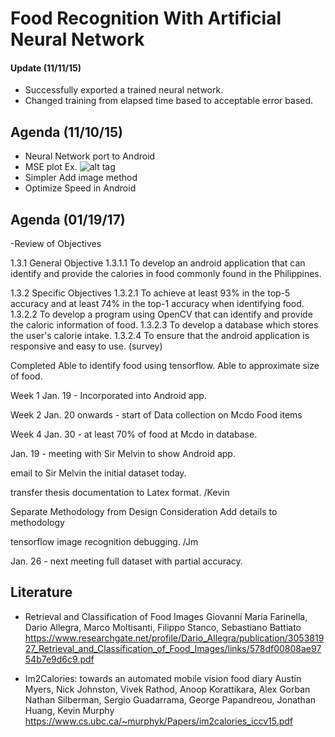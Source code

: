 # Food Recognition With Artificial Neural Network

#### Update (11/11/15)
- Successfully exported a trained neural network.
- Changed training from elapsed time based to acceptable error based.

## Agenda (11/10/15)

- Neural Network port to Android
- MSE plot
Ex.
![alt tag](http://www.mdpi.com/remotesensing/remotesensing-07-02627/article_deploy/html/images/remotesensing-07-02627-g007-1024.png)
- Simpler Add image method
- Optimize Speed in Android

## Agenda (01/19/17)

-Review of Objectives 

1.3.1 General Objective
1.3.1.1 To develop an android application that can identify and provide the calories in food commonly found in the Philippines.

1.3.2	Specific Objectives
1.3.2.1 To achieve at least 93% in the top-5 accuracy and at least 74% in the top-1  accuracy when identifying food.
1.3.2.2 To develop a program using OpenCV that can identify and provide the caloric information of food.
1.3.2.3 To develop a database which stores the user's calorie intake.
1.3.2.4 To ensure that the android application is responsive and easy to use. (survey)


Completed
  Able to identify food using tensorflow.
  Able to approximate size of food.
  
Week 1
Jan. 19 - Incorporated into Android app.

Week 2
Jan. 20 onwards - start of Data collection on Mcdo Food items

Week 4
Jan. 30 - at least 70% of food at Mcdo in database.

Jan. 19 - meeting with Sir Melvin to show Android app.

email to Sir Melvin the initial dataset today.

transfer thesis documentation to Latex format. /Kevin

Separate Methodology from Design Consideration
Add details to methodology

tensorflow image recognition debugging. /Jm

Jan. 26 - next meeting full dataset with partial accuracy.


## Literature

- Retrieval and Classification of Food Images
Giovanni Maria Farinella, Dario Allegra, Marco
Moltisanti, Filippo Stanco, Sebastiano Battiato
https://www.researchgate.net/profile/Dario_Allegra/publication/305381927_Retrieval_and_Classification_of_Food_Images/links/578df00808ae9754b7e9d6c9.pdf 

- Im2Calories: towards an automated mobile vision food diary
Austin Myers, Nick Johnston, Vivek Rathod, Anoop Korattikara, Alex Gorban
Nathan Silberman, Sergio Guadarrama, George Papandreou, Jonathan Huang, Kevin Murphy
https://www.cs.ubc.ca/~murphyk/Papers/im2calories_iccv15.pdf 

